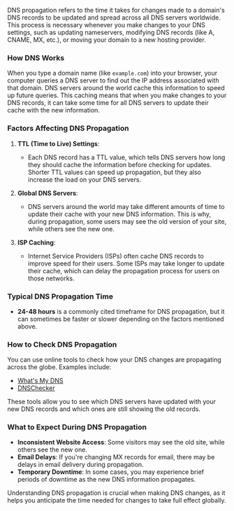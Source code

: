DNS propagation refers to the time it takes for changes made to a domain's DNS records to be updated and spread across all DNS servers worldwide. This process is necessary whenever you make changes to your DNS settings, such as updating nameservers, modifying DNS records (like A, CNAME, MX, etc.), or moving your domain to a new hosting provider.

### How DNS Works
When you type a domain name (like `example.com`) into your browser, your computer queries a DNS server to find out the IP address associated with that domain. DNS servers around the world cache this information to speed up future queries. This caching means that when you make changes to your DNS records, it can take some time for all DNS servers to update their cache with the new information.

### Factors Affecting DNS Propagation
1. **TTL (Time to Live) Settings**: 
   - Each DNS record has a TTL value, which tells DNS servers how long they should cache the information before checking for updates. Shorter TTL values can speed up propagation, but they also increase the load on your DNS servers.
   
2. **Global DNS Servers**:
   - DNS servers around the world may take different amounts of time to update their cache with your new DNS information. This is why, during propagation, some users may see the old version of your site, while others see the new one.

3. **ISP Caching**:
   - Internet Service Providers (ISPs) often cache DNS records to improve speed for their users. Some ISPs may take longer to update their cache, which can delay the propagation process for users on those networks.

### Typical DNS Propagation Time
- **24-48 hours** is a commonly cited timeframe for DNS propagation, but it can sometimes be faster or slower depending on the factors mentioned above.

### How to Check DNS Propagation
You can use online tools to check how your DNS changes are propagating across the globe. Examples include:
- [What's My DNS](https://www.whatsmydns.net/)
- [DNSChecker](https://dnschecker.org/)

These tools allow you to see which DNS servers have updated with your new DNS records and which ones are still showing the old records.

### What to Expect During DNS Propagation
- **Inconsistent Website Access**: Some visitors may see the old site, while others see the new one.
- **Email Delays**: If you're changing MX records for email, there may be delays in email delivery during propagation.
- **Temporary Downtime**: In some cases, you may experience brief periods of downtime as the new DNS information propagates.

Understanding DNS propagation is crucial when making DNS changes, as it helps you anticipate the time needed for changes to take full effect globally.
